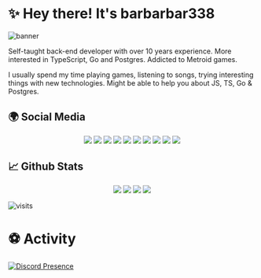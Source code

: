# ✨ Hey there! It's barbarbar338

![banner](https://barbarbar338.fly.dev/banner.png)

Self-taught back-end developer with over 10 years experience. More interested in TypeScript, Go and Postgres. Addicted to Metroid games.

I usually spend my time playing games, listening to songs, trying interesting things with new technologies. Might be able to help you about JS, TS, Go & Postgres.

## 🌍 Social Media

<p align="center">
    <a href="http://instagram.com/ben_baris.d"><img src="https://img.shields.io/badge/ben_baris.d%20-FF08B4.svg?&style=for-the-badge&logo=instagram&logoColor=white" /></a>
    <a href="https://discord.com/users/952574663916154960"><img src="https://img.shields.io/badge/barbarbar338%20-7289DA.svg?&style=for-the-badge&logo=discord&logoColor=white" /></a>
    <a href="https://www.npmjs.com/~leydihavuc"><img src="https://img.shields.io/badge/leydihavuc%20-1d202b.svg?&style=for-the-badge&logo=npm&logoColor=white" /></a>
    <a href="https://barbarbar338.fly.dev/discord"><img src="https://img.shields.io/badge/Server%20-7289DA.svg?&style=for-the-badge&logo=discord&logoColor=white" /></a>
    <a href="https://github.com/barbarbar338"><img src="https://img.shields.io/badge/barbarbar338%20-1d202b.svg?&style=for-the-badge&logo=github&logoColor=white" /></a>
    <a href="https://twitter.com/ben_baris_d"><img src="https://img.shields.io/badge/ben_baris_d%20-7289DA.svg?&style=for-the-badge&logo=twitter&logoColor=white" /></a>
    <a href="https://www.youtube.com/ProjectHammer"><img src="https://img.shields.io/badge/Barış Demirci%20-FF0000.svg?&style=for-the-badge&logo=youtube&logoColor=white" /></a>
    <a href="https://barbarbar338.fly.dev"><img src="https://img.shields.io/badge/Website%20-1d202b.svg?&style=for-the-badge" /></a>
    <a href="https://barbarbar338.fly.dev/hiven"><img src="https://img.shields.io/badge/Hiven%20House%20-1d202b.svg?&style=for-the-badge" /></a>
    <a href="https://www.linkedin.com/in/barbarbar338/"><img src="https://img.shields.io/badge/barbarbar338%20-1d202b.svg?&style=for-the-badge&logo=linkedin&logoColor=white" /></a>
    
</p>

## 📈 Github Stats

<p align="center">
    <img src="https://github-readme-stats.vercel.app/api?username=barbarbar338&show_icons=true&hide_title=true&theme=radical&text_color=FF9DD9&count_private=true&include_all_commits=true" />
    <img src="https://github-readme-stats.vercel.app/api/top-langs/?username=barbarbar338&layout=compact&text_color=FF9DD9&title_color=FF9DD9&bg_color=141321&count_private=true&include_all_commits=true&langs_count=10&hide_title=true" />
    <img src="https://github-profile-trophy.vercel.app/?username=barbarbar338&theme=radical" />
    <img src="https://activity-graph.herokuapp.com/graph?username=barbarbar338&bg_color=141321&color=FF9DD9&line=FF9DD9&point=9dffc3" />
</p>

![visits](https://komarev.com/ghpvc/?username=barbarbar338)

# ⚽ Activity
[![Discord Presence](https://lanyard-profile-readme.vercel.app/api/952574663916154960)](https://discord.com/users/952574663916154960)
